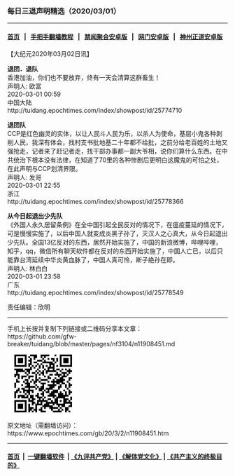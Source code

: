 ### 每日三退声明精选（2020/03/01）
------------------------

#### [首页](https://github.com/gfw-breaker/banned-news1/blob/master/README.md) &nbsp;&nbsp;|&nbsp;&nbsp; [手把手翻墙教程](https://github.com/gfw-breaker/guides/wiki) &nbsp;&nbsp;|&nbsp;&nbsp; [禁闻聚合安卓版](https://github.com/gfw-breaker/bn-android) &nbsp;&nbsp;|&nbsp;&nbsp; [网门安卓版](https://github.com/oGate2/oGate) &nbsp;&nbsp;|&nbsp;&nbsp; [神州正道安卓版](https://github.com/SzzdOgate/update) 



<div class="post_content" id="artbody" itemprop="articleBody">
 <!-- article content begin -->
 <p>
  【大纪元2020年03月02日讯】
 </p>
 <p>
  <strong>
   退团．退队
  </strong>
  <br/>
  香港加油，你们也不要放弃，终有一天会清算这群畜生！
  <br/>
  声明人: 欧富
  <br/>
  2020-03-01 00:59
  <br/>
  中国大陆
  <br/>
  http://tuidang.epochtimes.com/index/showpost/id/25774710
 </p>
 <p>
  <strong>
   退团队
  </strong>
  <br/>
  CCP是红色幽灵的实体，以让人民斗人民为乐，以杀人为使命，基层小鬼各种剥削人民，我深有体会，找村支书批地基二十年都不给批，之前分给老百姓的土地又强抢走，记者来了赶记者走，找干部办事都一副大爷相，说你们算什么东西。在中共统治下根本没有法律，在知道了70里的各种惨剧后更明白这魔鬼的可怕之处，在此声明与CCP划清界限。
  <br/>
  声明人: 发哥
  <br/>
  2020-03-01 22:55
  <br/>
  浙江
  <br/>
  http://tuidang.epochtimes.com/index/showpost/id/25778366
 </p>
 <p>
  <strong>
   从今日起退出少先队
  </strong>
  <br/>
  《外国人永久居留条例》在全中国引起全民反对的情况下，在瘟疫蔓延的情况下，可是慢慢实施了，以后中国人就变成炎黑子孙了，灭汉人之心真大，从今日起退出少先队。全国13亿反对的东西，居然开始实施了，中国的新浪微博，哔哩哔哩，知乎，qq，微信所有聊天软件都在反对的东西开始实施了，中国人亡已，以后只能靠台湾延续中华炎黄血脉了，中国人真可怜，断子绝孙在即。
  <br/>
  声明人: 林白白
  <br/>
  2020-03-01 23:58
  <br/>
  广东
  <br/>
  http://tuidang.epochtimes.com/index/showpost/id/25778549
 </p>
 <p>
  责任编辑：欣明
 </p>
 <!-- article content end -->
 <div id="below_article_ad">
 </div>
</div>

<hr/>
手机上长按并复制下列链接或二维码分享本文章：<br/>
https://github.com/gfw-breaker/tuidang/blob/master/pages/nf3104/n11908451.md <br/>
<a href='https://github.com/gfw-breaker/tuidang/blob/master/pages/nf3104/n11908451.md'><img src='https://github.com/gfw-breaker/tuidang/blob/master/pages/nf3104/n11908451.md.png'/></a> <br/>
原文地址（需翻墙访问）：https://www.epochtimes.com/gb/20/3/2/n11908451.htm


------------------------
#### [首页](https://github.com/gfw-breaker/banned-news/blob/master/README.md) &nbsp;|&nbsp; [一键翻墙软件](https://github.com/gfw-breaker/nogfw/blob/master/README.md) &nbsp;| [《九评共产党》](https://github.com/gfw-breaker/9ping.md/blob/master/README.md#九评之一评共产党是什么) | [《解体党文化》](https://github.com/gfw-breaker/jtdwh.md/blob/master/README.md) | [《共产主义的终极目的》](https://github.com/gfw-breaker/gczydzjmd.md/blob/master/README.md)


<img src='http://gfw-breaker.win/tuidang/pages/nf3104/n11908451.md' width='0px' height='0px'/>